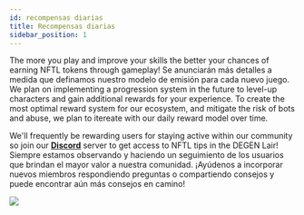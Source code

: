```yaml
---
id: recompensas diarias
title: Recompensas diarias
sidebar_position: 1
---
```


The more you play and improve your skills the better your chances of earning NFTL tokens through gameplay! Se anunciarán más detalles a medida que definamos nuestro modelo de emisión para cada nuevo juego. We plan on implementing a progression system in the future to level-up characters and gain additional rewards for your experience. To create the most optimal reward system for our ecosystem, and mitigate the risk of bots and abuse, we plan to itereate with our daily reward model over time.

We'll frequently be rewarding users for staying active within our community so join our **[Discord](https://discord.gg/niftyleague)** server to get access to NFTL tips in the DEGEN Lair! Siempre estamos observando y haciendo un seguimiento de los usuarios que brindan el mayor valor a nuestra comunidad. ¡Ayúdenos a incorporar nuevos miembros respondiendo preguntas o compartiendo consejos y puede encontrar aún más consejos en camino!

![](/img/twitch-stream.png)
